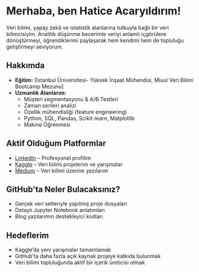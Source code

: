 # Merhaba, ben Hatice Acaryıldırım!

Veri bilimi, yapay zekâ ve istatistik alanlarına tutkuyla bağlı bir veri bilimcisiyim. Analitik düşünme becerimle veriyi anlamlı içgörülere dönüştürmeyi, öğrendiklerimi paylaşarak hem kendimi hem de topluluğu geliştirmeyi seviyorum.

## Hakkımda

- **Eğitim:** [İstanbul Üniversitesi- Yüksek İnşaat Mühendisi, Miuul Veri Bilimi Bootcamp Mezunu]
- **Uzmanlık Alanlarım:**
  - Müşteri segmentasyonu & A/B Testleri
  - Zaman serileri analizi
  - Özellik mühendisliği (feature engineering)
  - Python, SQL, Pandas, Scikit-learn, Matplotlib
  - Makine Öğrenmesi

## Aktif Olduğum Platformlar

- [LinkedIn](https://www.linkedin.com/in/haticeacaryildirim) – Profesyonel profilim
- [Kaggle](https://www.kaggle.com/haticeacaryldrm) – Veri bilimi projelerim ve yarışmalar
- [Medium](https://medium.com/@haticeacaryldrm) – Veri bilimi üzerine yazılarım

## GitHub'ta Neler Bulacaksınız?

- Gerçek veri setleriyle yapılmış proje dosyaları
- Detaylı Jupyter Notebook anlatımları
- Blog yazılarımın destekleyici kodları

## Hedeflerim

- Kaggle’da yeni yarışmalar tamamlamak
- GitHub'ta daha fazla açık kaynak projeye katkıda bulunmak
- Veri bilimi topluluğunda aktif bir içerik üreticisi olmak
